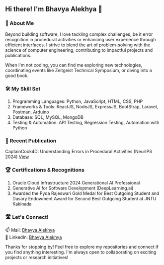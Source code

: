 ## Hi there! I'm Bhavya Alekhya 👋

<!--
**bhavyaalekhya/bhavyaalekhya** is a ✨ _special_ ✨ repository because its `README.md` (this file) appears on your GitHub profile.

Here are some ideas to get you started:

- 🔭 I’m currently working on ...
- 🌱 I’m currently learning ...
- 👯 I’m looking to collaborate on ...
- 🤔 I’m looking for help with ...
- 💬 Ask me about ...
- 📫 How to reach me: ...
- 😄 Pronouns: ...
- ⚡ Fun fact: ...
-->
### 🚀 About Me

Beyond building software, I love tackling complex challenges, be it error recognition in procedural activities or enhancing user experience through efficient interfaces. I strive to blend the art of problem-solving with the science of computer engineering, contributing to impactful projects and publications.

When I'm not coding, you can find me exploring new technologies, coordinating events like Zeitgeist Technical Symposium, or diving into a good book.

### 🛠️ My Skill Set
1. Programming Languages: Python, JavaScript, HTML, CSS, PHP
2. Frameworks & Tools: ReactJS, NodeJS, ExpressJS, BootStrap, Laravel, Postman, Arduino
3. Database: SQL, MySQL, MongoDB
4. Testing & Automation: API Testing, Regression Testing, Automation with Python

### 🔗 Recent Publication
CaptainCook4D: Understanding Errors in Procedural Activities (NeurIPS 2024) [View](https://captaincook4d.github.io/captain-cook/) 

### 🏆 Certifications & Recognitions
1. Oracle Cloud Infrastructure 2024 Generational AI Professional
2. Generative AI for Software Development (DeepLearning.ai)
3. Awarded the Pyda Rajeswari Gold Medal for Best Outgoing Student and Dasary Endowment Award for Second Best Outgoing Student at JNTU Kakinada

### 🛣️ Let's Connect!
📫 Mail: [Bhavya Alekhya](vsbhavyaalekhya@gmail.com) \
💼 LinkedIn: [Bhavya Alekhya](https://www.linkedin.com/in/bhavyaalekhya) 

Thanks for stopping by! Feel free to explore my repositories and connect if you find anything interesting. I'm always open to collaborating on exciting projects or research initiatives!
